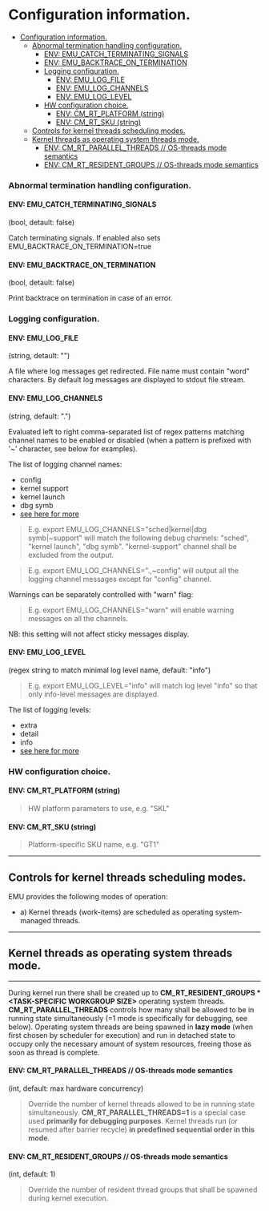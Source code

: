 
# Configuration information.

- [Configuration information.](#configuration-information)
  - [Abnormal termination handling configuration.](#abnormal-termination-handling-configuration)
      - [ENV: EMU\_CATCH\_TERMINATING\_SIGNALS](#env-emu_catch_terminating_signals)
      - [ENV: EMU\_BACKTRACE\_ON\_TERMINATION](#env-emu_backtrace_on_termination)
    - [Logging configuration.](#logging-configuration)
      - [ENV: EMU\_LOG\_FILE](#env-emu_log_file)
      - [ENV: EMU\_LOG\_CHANNELS](#env-emu_log_channels)
      - [ENV: EMU\_LOG\_LEVEL](#env-emu_log_level)
    - [HW configuration choice.](#hw-configuration-choice)
      - [ENV: CM\_RT\_PLATFORM (string)](#env-cm_rt_platform-string)
      - [ENV: CM\_RT\_SKU (string)](#env-cm_rt_sku-string)
  - [Controls for kernel threads scheduling modes.](#controls-for-kernel-threads-scheduling-modes)
  - [Kernel threads as operating system threads mode.](#kernel-threads-as-operating-system-threads-mode)
      - [ENV: CM\_RT\_PARALLEL\_THREADS        // OS-threads mode semantics](#env-cm_rt_parallel_threads---------os-threads-mode-semantics)
      - [ENV: CM\_RT\_RESIDENT\_GROUPS         // OS-threads mode semantics](#env-cm_rt_resident_groups----------os-threads-mode-semantics)

### Abnormal termination handling configuration.

#### ENV: EMU_CATCH_TERMINATING_SIGNALS

(bool, detault: false)

Catch terminating signals. If enabled also sets EMU_BACKTRACE_ON_TERMINATION=true

#### ENV: EMU_BACKTRACE_ON_TERMINATION

(bool, detault: false)

Print backtrace on termination in case of an error.

### Logging configuration.

#### ENV: EMU_LOG_FILE 

(string, detault: "")

A file where log messages get redirected. File name must contain "word" characters.
By default log messages are displayed to stdout file stream.

#### ENV: EMU_LOG_CHANNELS

(string, default: ".")

Evaluated left to right comma-separated list of regex patterns matching channel names to be enabled
or disabled (when a pattern is prefixed with '~' character, see below for examples).

The list of logging channel names:

- config
- kernel support
- kernel launch
- dbg symb
- [see here for more](common/emu_log_flags.h)

> E.g. export EMU_LOG_CHANNELS="sched|kernel|dbg symb|~support" 
> will match the following debug channels: "sched", "kernel launch", "dbg symb".
> "kernel-support" channel shall be excluded from the output.

> E.g. export EMU_LOG_CHANNELS=".,~config" will output all the logging channel messages except for "config" channel. 

Warnings can be separately controlled with "warn" flag:

> E.g. export EMU_LOG_CHANNELS="warn" will enable warning messages on all the channels. 

NB: this setting will not affect sticky messages display.

#### ENV: EMU_LOG_LEVEL

(regex string to match minimal log level name, default: "info")

> E.g. export EMU_LOG_LEVEL="info" will match log level "info" so that only info-level messages are displayed. 

The list of logging levels:

- extra
- detail
- info
- [see here for more](common/emu_log_flags.h)

### HW configuration choice.

#### ENV: CM_RT_PLATFORM (string)

> HW platform parameters to use, e.g. "SKL"

#### ENV: CM_RT_SKU (string)

> Platform-specific SKU name, e.g. "GT1"

----
## Controls for kernel threads scheduling modes.

EMU provides the following modes of operation:

- a) Kernel threads (work-items) are scheduled as operating system-managed threads.

 
----

## Kernel threads as operating system threads mode.

----

During kernel run there shall be created up to **CM_RT_RESIDENT_GROUPS * \<TASK-SPECIFIC WORKGROUP SIZE>** operating system threads. **CM_RT_PARALLEL_THREADS** controls how many shall be allowed to be in running state simultaneously (=1 mode is specifically for debugging, see below). Operating system threads are being spawned in **lazy mode** (when first chosen by scheduler for execution) and run in detached state to occupy only the necessary amount of system resources, freeing those as soon as thread is complete.

#### ENV: CM_RT_PARALLEL_THREADS        // OS-threads mode semantics

(int, default: max hardware concurrency)

> Override the number of kernel threads allowed to be in running state simultaneously.
> **CM_RT_PARALLEL_THREADS=1** is a special case used **primarily for debugging purposes**. Kernel threads run (or resumed after barrier recycle) **in predefined sequential order in this mode**.

#### ENV: CM_RT_RESIDENT_GROUPS         // OS-threads mode semantics

(int, default: 1)

> Override the number of resident thread groups that shall be spawned during kernel execution.


